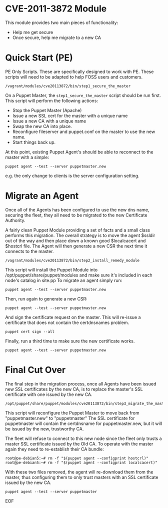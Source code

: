 # CVE-2011-3872 Module #

This module provides two main pieces of functionality:

 * Help me get secure
 * Once secure, help me migrate to a new CA

# Quick Start (PE) #

PE Only Scripts.  These are specifically designed to work with PE.  These
scripts will need to be adapted to help FOSS users and customers.

    /vagrant/modules/cve20113872/bin/step1_secure_the_master

On a Puppet Master, the `step1_secure_the_master` script should be run first.
This script will perform the following actions:

  * Stop the Puppet Master (Apache)
  * Issue a new SSL cert for the master with a unique name
  * Issue a new CA with a unique name
  * Swap the new CA into place.
  * Reconfigure fileserver and puppet.conf on the master to use the new name.
  * Start things back up.

At this point, existing Puppet Agent's should be able to reconnect to the master with a simple:

    puppet agent --test --server puppetmaster.new

e.g. the only change to clients is the server configuration setting.

# Migrate an Agent #

Once all of the Agents has been configured to use the new dns name, securing
the fleet, they all need to be migrated to the new Certificate Authority.

A fairly clean Puppet Module providing a set of facts and a small class
performs this migration.  The overall strategy is to move the agent $ssldir out
of the way and then place down a known good $localcacert and $hostcrl file.
The Agent will then generate a new CSR the next time it connects to the master.

    /vagrant/modules/cve20113872/bin/step2_install_remedy_module

This script will install the Puppet Module into
/opt/puppet/share/puppet/modules and make sure it's included in each node's
catalog in site.pp  To migrate an agent simply run:

    puppet agent --test --server puppetmaster.new

Then, run again to generate a new CSR:

    puppet agent --test --server puppetmaster.new

And sign the certificate request on the master.  This will re-issue a
certificate that does not contain the certdnsnames problem.

    puppet cert sign --all

Finally, run a third time to make sure the new certificate works.

    puppet agent --test --server puppetmaster.new

# Final Cut Over #

The final step in the migration process, once all Agents have been issued new
SSL certificates by the new CA, is to replace the master's SSL certificate with
one issued by the new CA.

    /opt/puppet/share/puppet/modules/cve20113872/bin/step3_migrate_the_master

This script will reconfigure the Puppet Master to move back from
"puppetmaster.new" to "puppetmaster"  The SSL certificate for puppetmaster will
contain the certdnsname for puppetmaster.new, but it will be issued by the new,
trustworthy CA.

The fleet will refuse to connect to this new node since the fleet only trusts a
master SSL certificate issued by the Old CA.  To operate with the master again
they need to re-establish their CA bundle:

    root@pe-debian5:~# rm -f "$(puppet agent --configprint hostcrl)"
    root@pe-debian5:~# rm -f "$(puppet agent --configprint localcacert)"

With these two files removed, the agent will re-download them from the master,
thus configuring them to only trust masters with an SSL certificate issued by
the new CA.

    puppet agent --test --server puppetmaster

EOF
